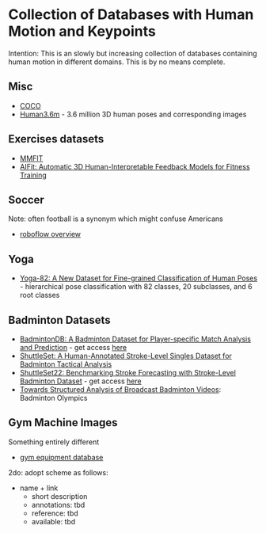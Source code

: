 # Collection of Databases with Human Motion and Keypoints

Intention: This is an slowly but increasing collection of databases containing human motion in different domains. 
This is by no means complete. 

## Misc
- [COCO](https://cocodataset.org/#keypoints-2020)
- [Human3.6m](http://vision.imar.ro/human3.6m/description.php) - 3.6 million 3D human poses and corresponding images


## Exercises datasets

- [MMFIT](https://mmfit.github.io/)
- [AIFit: Automatic 3D Human-Interpretable Feedback Models for Fitness Training](https://fit3d.imar.ro/)


## Soccer 
Note: often football is a synonym which might confuse Americans
- [roboflow overview](https://universe.roboflow.com/browse/sports/soccer)


## Yoga
- [Yoga-82: A New Dataset for Fine-grained Classification of Human Poses](https://sites.google.com/view/yoga-82/home) -  hierarchical pose classification with 82 classes, 20 subclasses, and 6 root classes

## Badminton Datasets

- [BadmintonDB: A Badminton Dataset for Player-specific Match Analysis and Prediction](https://dl.acm.org/doi/10.1145/3552437.3555696) - get access [here](https://github.com/kwban/badminton-db)
- [ShuttleSet: A Human-Annotated Stroke-Level Singles Dataset for Badminton Tactical Analysis](https://arxiv.org/abs/2306.04948)
- [ShuttleSet22: Benchmarking Stroke Forecasting with Stroke-Level Badminton Dataset](https://arxiv.org/abs/2306.15664) - get access [here](https://github.com/wywyWang/CoachAI-Projects/tree/main/CoachAI-Challenge-IJCAI2023)
- [Towards Structured Analysis of Broadcast Badminton Videos](https://ieeexplore.ieee.org/document/8354143): Badminton Olympics


## Gym Machine Images
Something entirely different
- [gym equipment database](https://universe.roboflow.com/bangkit-academy-ognnb/gym-equipment-object-detection)


2do:
adopt scheme as follows:
- name + link
  - short description
  - annotations: tbd
  - reference: tbd
  - available: tbd

